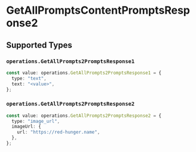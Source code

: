 # GetAllPromptsContentPromptsResponse2


## Supported Types

### `operations.GetAllPrompts2PromptsResponse1`

```typescript
const value: operations.GetAllPrompts2PromptsResponse1 = {
  type: "text",
  text: "<value>",
};
```

### `operations.GetAllPrompts2PromptsResponse2`

```typescript
const value: operations.GetAllPrompts2PromptsResponse2 = {
  type: "image_url",
  imageUrl: {
    url: "https://red-hunger.name",
  },
};
```


